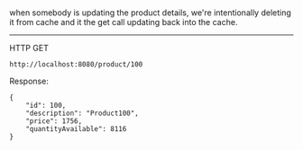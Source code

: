 # 

when somebody is updating the product details, we're intentionally deleting it from cache and it the get call updating back into the cache.

----

HTTP GET 

```
http://localhost:8080/product/100
```

Response:

````
{
    "id": 100,
    "description": "Product100",
    "price": 1756,
    "quantityAvailable": 8116
}
````